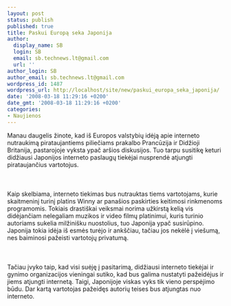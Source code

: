 ```yaml
---
layout: post
status: publish
published: true
title: Paskui Europą seka Japonija
author:
  display_name: SB
  login: SB
  email: sb.technews.lt@gmail.com
  url: ''
author_login: SB
author_email: sb.technews.lt@gmail.com
wordpress_id: 1487
wordpress_url: http://localhost/site/new/paskui_europa_seka_japonija/
date: '2008-03-18 11:29:16 +0200'
date_gmt: '2008-03-18 11:29:16 +0200'
categories:
- Naujienos
---
```

<p>Manau daugelis žinote, kad iš Europos valstybių idėją apie interneto nutraukimą pirataujantiems piliečiams prakalbo Prancūzija ir Didžioji Britanija, pastarojoje vyksta ypač aršios diskusijos. Tuo tarpu susitikę keturi didžiausi Japonijos interneto paslaugų tiekėjai nusprendė atjungti pirataujančius vartotojus.<br />
<br><br />
<br>Kaip skelbiama, interneto tiekimas bus nutrauktas tiems vartotojams, kurie skaitmeninį turinį platins Winny ar panašios paskirties keitimosi rinkmenoms programomis. Tokiais drastiškai veiksmai norima užkirstą kelią vis didėjančiam nelegaliam muzikos ir video filmų platinimui, kuris turinio autoriams sukelia milžinišku nuostolius, tuo Japonija ypač susirūpino. Japonija tokia idėja iš esmės turėjo ir ankščiau, tačiau jos nekėlė į viešumą, nes baiminosi pažeisti vartotojų privatumą.<br />
<br><br />
<br>Tačiau įvyko taip, kad visi suėję į pasitarimą, didžiausi interneto tiekėjai ir gynimo organizacijos vieningai sutiko, kad bus galima nustatyti pažeidėjus ir jiems atjungti internetą. Taigi, Japonijoje viskas vyks tik vieno perspėjimo būdu. Dar kartą vartotojas pažeidęs autorių teises bus atjungtas nuo interneto.<br />
<br></p>

